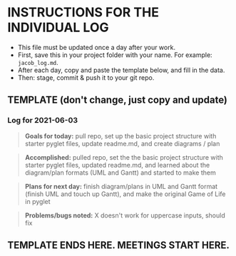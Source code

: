 # INSTRUCTIONS FOR THE INDIVIDUAL LOG
* This file must be updated once a day after your work.
* First, save this in your project folder with your name. For example: `jacob_log.md`.
* After each day, copy and paste the template below, and fill in the data.
* Then: stage, commit & push it to your git repo.

## TEMPLATE (don't change, just copy and update)

### Log for 2021-06-03

> **Goals for today:** pull repo, set up the basic project structure with starter pyglet files, update readme.md, and create diagrams / plan

> **Accomplished:** pulled repo, set the the basic project structure with starter pyglet files, updated readme.md, and learned about the diagram/plan formats (UML and Gantt) and started to make them

> **Plans for next day:** finish diagram/plans in UML and Gantt format (finish UML and touch up Gantt), and make the original Game of Life in pyglet

> **Problems/bugs noted:** X doesn't work for uppercase inputs, should fix

## TEMPLATE ENDS HERE. MEETINGS START HERE.
